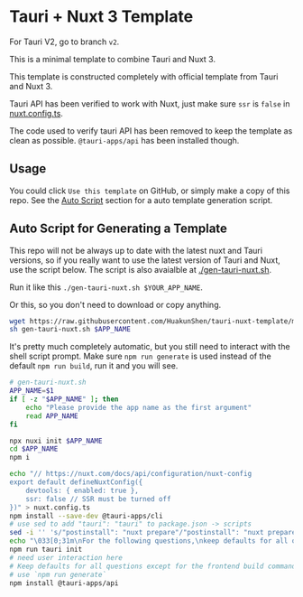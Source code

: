 # Tauri + Nuxt 3 Template

For Tauri V2, go to branch `v2`.

This is a minimal template to combine Tauri and Nuxt 3.

This template is constructed completely with official template from Tauri and Nuxt 3.

Tauri API has been verified to work with Nuxt, just make sure `ssr` is `false` in [nuxt.config.ts](./nuxt.config.ts). 

The code used to verify tauri API has been removed to keep the template as clean as possible. `@tauri-apps/api` has been installed though.

## Usage

You could click `Use this template` on GitHub, or simply make a copy of this repo. See the [Auto Script](#auto-script-for-generating-a-template) section for a auto template generation script.

## Auto Script for Generating a Template

This repo will not be always up to date with the latest nuxt and Tauri versions, so if you really want to use the latest version of Tauri and Nuxt, use the script below. The script is also avaialble at [./gen-tauri-nuxt.sh](./gen-tauri-nuxt.sh).

Run it like this `./gen-tauri-nuxt.sh $YOUR_APP_NAME`.

Or this, so you don't need to download or copy anything.

```bash
wget https://raw.githubusercontent.com/HuakunShen/tauri-nuxt-template/main/gen-tauri-nuxt.sh
sh gen-tauri-nuxt.sh $APP_NAME
```

It's pretty much completely automatic, but you still need to interact with the shell script prompt. Make sure `npm run generate` is used instead of the default `npm run build`, run it and you will see.

```bash
# gen-tauri-nuxt.sh
APP_NAME=$1
if [ -z "$APP_NAME" ]; then
    echo "Please provide the app name as the first argument"
    read APP_NAME
fi

npx nuxi init $APP_NAME
cd $APP_NAME
npm i

echo "// https://nuxt.com/docs/api/configuration/nuxt-config
export default defineNuxtConfig({
    devtools: { enabled: true },
    ssr: false // SSR must be turned off
})" > nuxt.config.ts
npm install --save-dev @tauri-apps/cli
# use sed to add "tauri": "tauri" to package.json -> scripts
sed -i '' 's/"postinstall": "nuxt prepare"/"postinstall": "nuxt prepare",\n    "tauri": "tauri"/g' package.json
echo "\033[0;31m\nFor the following questions,\nkeep defaults for all questions except for the 'frontend build command'. \nUse 'npm run generate' \n\033[0m"
npm run tauri init
# need user interaction here
# Keep defaults for all questions except for the frontend build command
# use `npm run generate`
npm install @tauri-apps/api
```